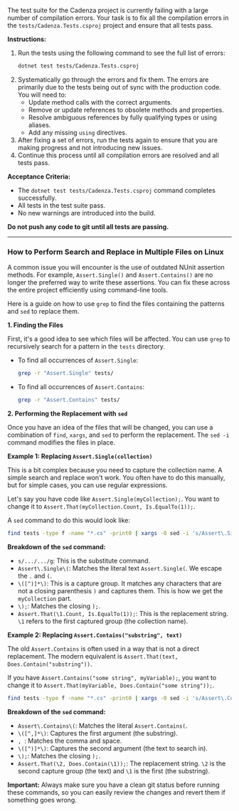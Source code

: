 The test suite for the Cadenza project is currently failing with a large number of compilation errors. Your task is to fix all the compilation errors in the `tests/Cadenza.Tests.csproj` project and ensure that all tests pass.

**Instructions:**

1.  Run the tests using the following command to see the full list of errors:
    ```bash
    dotnet test tests/Cadenza.Tests.csproj
    ```
2.  Systematically go through the errors and fix them. The errors are primarily due to the tests being out of sync with the production code. You will need to:
    *   Update method calls with the correct arguments.
    *   Remove or update references to obsolete methods and properties.
    *   Resolve ambiguous references by fully qualifying types or using aliases.
    *   Add any missing `using` directives.
3.  After fixing a set of errors, run the tests again to ensure that you are making progress and not introducing new issues.
4.  Continue this process until all compilation errors are resolved and all tests pass.

**Acceptance Criteria:**

*   The `dotnet test tests/Cadenza.Tests.csproj` command completes successfully.
*   All tests in the test suite pass.
*   No new warnings are introduced into the build.

**Do not push any code to git until all tests are passing.**

---

### How to Perform Search and Replace in Multiple Files on Linux

A common issue you will encounter is the use of outdated NUnit assertion methods. For example, `Assert.Single()` and `Assert.Contains()` are no longer the preferred way to write these assertions. You can fix these across the entire project efficiently using command-line tools.

Here is a guide on how to use `grep` to find the files containing the patterns and `sed` to replace them.

**1. Finding the Files**

First, it's a good idea to see which files will be affected. You can use `grep` to recursively search for a pattern in the `tests` directory.

*   To find all occurrences of `Assert.Single`:
    ```bash
    grep -r "Assert.Single" tests/
    ```
*   To find all occurrences of `Assert.Contains`:
    ```bash
    grep -r "Assert.Contains" tests/
    ```

**2. Performing the Replacement with `sed`**

Once you have an idea of the files that will be changed, you can use a combination of `find`, `xargs`, and `sed` to perform the replacement. The `sed -i` command modifies the files in place.

**Example 1: Replacing `Assert.Single(collection)`**

This is a bit complex because you need to capture the collection name. A simple search and replace won't work. You often have to do this manually, but for simple cases, you can use regular expressions.

Let's say you have code like `Assert.Single(myCollection);`. You want to change it to `Assert.That(myCollection.Count, Is.EqualTo(1));`.

A `sed` command to do this would look like:

```bash
find tests -type f -name "*.cs" -print0 | xargs -0 sed -i 's/Assert\.Single(\([^)]*\));/Assert.That(\1.Count, Is.EqualTo(1));/g'
```

**Breakdown of the `sed` command:**
*   `s/.../.../g`: This is the substitute command.
*   `Assert\.Single\(`: Matches the literal text `Assert.Single(`. We escape the `.` and `(`.
*   `\([^)]*\)`: This is a capture group. It matches any characters that are not a closing parenthesis `)` and captures them. This is how we get the `myCollection` part.
*   `\);`: Matches the closing `);`.
*   `Assert.That(\1.Count, Is.EqualTo(1));`: This is the replacement string. `\1` refers to the first captured group (the collection name).

**Example 2: Replacing `Assert.Contains("substring", text)`**

The old `Assert.Contains` is often used in a way that is not a direct replacement. The modern equivalent is `Assert.That(text, Does.Contain("substring"))`.

If you have `Assert.Contains("some string", myVariable);`, you want to change it to `Assert.That(myVariable, Does.Contain("some string"));`.

```bash
find tests -type f -name "*.cs" -print0 | xargs -0 sed -i 's/Assert\.Contains(\([^,]*\), \([^)]*\));/Assert.That(\2, Does.Contain(\1));/g'
```

**Breakdown of the `sed` command:**
*   `Assert\.Contains\(`: Matches the literal `Assert.Contains(`.
*   `\([^,]*\)`: Captures the first argument (the substring).
*   `, `: Matches the comma and space.
*   `\([^)]*\)`: Captures the second argument (the text to search in).
*   `\);`: Matches the closing `);`.
*   `Assert.That(\2, Does.Contain(\1));`: The replacement string. `\2` is the second capture group (the text) and `\1` is the first (the substring).

**Important:** Always make sure you have a clean git status before running these commands, so you can easily review the changes and revert them if something goes wrong.
